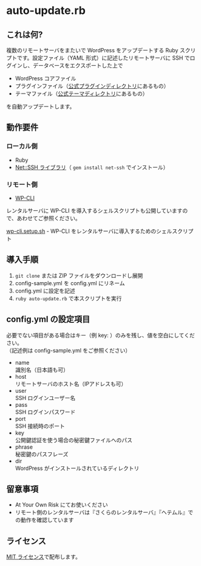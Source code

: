 # auto-update.rb

## これは何?

複数のリモートサーバをまたいで WordPress をアップデートする Ruby スクリプトです。設定ファイル（YAML 形式）に記述したリモートサーバに SSH でログインし、データベースをエクスポートした上で

* WordPress コアファイル
* プラグインファイル（[公式プラグインディレクトリ](https://wordpress.org/plugins/)にあるもの）
* テーマファイル（[公式テーマディレクトリ](https://wordpress.org/themes/)にあるもの）

を自動アップデートします。

## 動作要件

### ローカル側

* Ruby
* [Net::SSH ライブラリ](https://github.com/net-ssh/net-ssh)（ ``gem install net-ssh`` でインストール）

### リモート側

* [WP-CLI](http://wp-cli.org/)

レンタルサーバに WP-CLI を導入するシェルスクリプトも公開していますので、あわせてご参照ください。

[wp-cli.setup.sh](https://github.com/tecking/wp-cli.setup.sh) - WP-CLI をレンタルサーバに導入するためのシェルスクリプト

## 導入手順 

1. ``git clone`` または ZIP ファイルをダウンロードし展開
2. config-sample.yml を config.yml にリネーム
3. config.yml に設定を記述
4. ``ruby auto-update.rb`` で本スクリプトを実行

## config.yml の設定項目

必要でない項目がある場合はキー（例 key: ）のみを残し、値を空白にしてください。  
（記述例は config-sample.yml をご参照ください）

* name  
識別名（日本語も可）
* host  
リモートサーバのホスト名（IPアドレスも可）
* user  
SSH ログインユーザー名
* pass  
SSH ログインパスワード
* port  
SSH 接続時のポート
* key  
公開鍵認証を使う場合の秘密鍵ファイルへのパス
* phrase  
秘密鍵のパスフレーズ
* dir  
WordPress がインストールされているディレクトリ

## 留意事項

* At Your Own Risk にてお使いください
* リモート側のレンタルサーバは『さくらのレンタルサーバ』『ヘテムル』での動作を確認しています

## ライセンス

[MIT ライセンス](http://opensource.org/licenses/mit-license.php)で配布します。